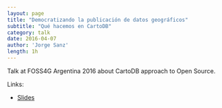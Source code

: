 ```yaml
---
layout: page
title: "Democratizando la publicación de datos geográficos"
subtitle: "Qué hacemos en CartoDB"
category: talk
date: 2016-04-07
author: 'Jorge Sanz'
length: 1h
---
```


Talk at FOSS4G Argentina 2016 about CartoDB approach to Open Source.

Links:

* [Slides](http://bit.ly/160407-cartodb)
